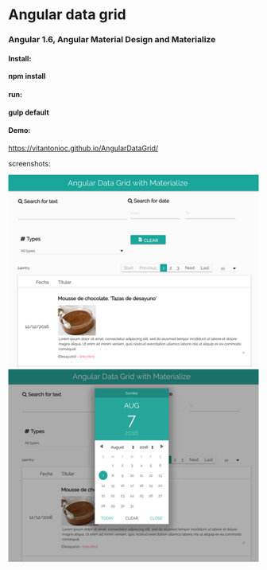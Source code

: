 # Angular data grid 

<h3>Angular 1.6, Angular Material Design and Materialize</h3>

<h4>Install:</h4>
<strong>npm install</strong>

<h4>run:</h4>
<strong>gulp default</strong>

<h4>Demo:</h4>

https://vitantonioc.github.io/AngularDataGrid/

screenshots:

![alt tag](https://github.com/vitantonioc/AngularDataGrid/blob/master/1.jpg)
![alt tag](https://github.com/vitantonioc/AngularDataGrid/blob/master/2.jpg)


